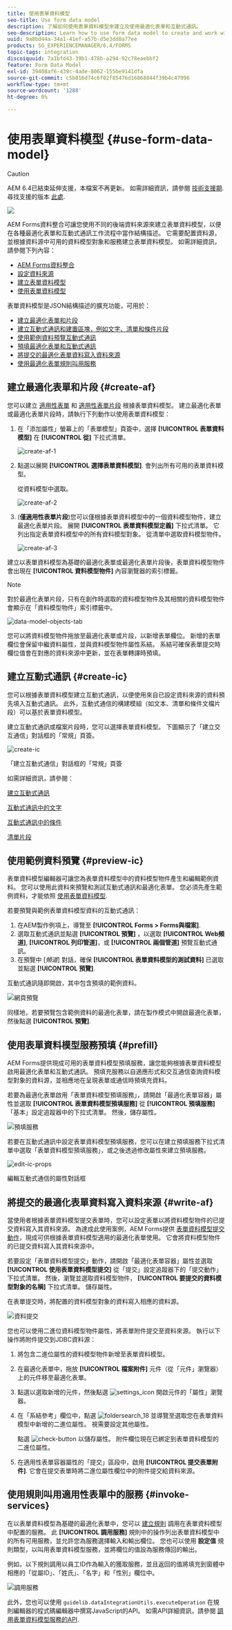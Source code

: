 ```yaml
---
title: 使用表單資料模型
seo-title: Use form data model
description: 了解如何使用表單資料模型來建立及使用最適化表單和互動式通訊。
seo-description: Learn how to use form data model to create and work with adaptive forms and interactive communications.
uuid: 9a8bd44a-34a1-41ef-a57b-d5e3dd0a77ee
products: SG_EXPERIENCEMANAGER/6.4/FORMS
topic-tags: integration
discoiquuid: 7a1bfd43-39b1-478b-a294-92c78eaebbf2
feature: Form Data Model
exl-id: 39408af6-439c-4ade-8062-155be9141dfa
source-git-commit: c5b816d74c6f02f85476d16868844f39b4c47996
workflow-type: tm+mt
source-wordcount: '1288'
ht-degree: 0%

---
```


# 使用表單資料模型 {#use-form-data-model}

>[!CAUTION]
>
>AEM 6.4已結束延伸支援，本檔案不再更新。 如需詳細資訊，請參閱 [技術支援期](https://helpx.adobe.com//tw/support/programs/eol-matrix.html). 尋找支援的版本 [此處](https://experienceleague.adobe.com/docs/).

![](do-not-localize/data-integeration.png)

AEM Forms資料整合可讓您使用不同的後端資料來源來建立表單資料模型，以便在各種最適化表單和互動式通訊工作流程中當作結構描述。 它需要配置資料源，並根據資料源中可用的資料模型對象和服務建立表單資料模型。 如需詳細資訊，請參閱下列內容：

* [AEM Forms資料整合](/help/forms/using/data-integration.md)
* [設定資料來源](/help/forms/using/configure-data-sources.md)
* [建立表單資料模型](/help/forms/using/create-form-data-models.md)
* [使用表單資料模型](/help/forms/using/work-with-form-data-model.md)

表單資料模型是JSON結構描述的擴充功能，可用於：

* [建立最適化表單和片段](#create-af)
* [建立互動式通訊和建置區塊，例如文字、清單和條件片段](#create-ic)
* [使用範例資料預覽互動式通訊](#preview-ic)
* [預填最適化表單和互動式通訊](#prefill)
* [將提交的最適化表單資料寫入資料來源](#write-af)
* [使用最適化表單規則叫用服務](#invoke-services)

## 建立最適化表單和片段 {#create-af}

您可以建立 [適用性表單](/help/forms/using/creating-adaptive-form.md) 和 [適用性表單片段](/help/forms/using/adaptive-form-fragments.md) 根據表單資料模型。 建立最適化表單或最適化表單片段時，請執行下列動作以使用表單資料模型：

1. 在「添加屬性」螢幕上的「表單模型」頁簽中，選擇 **[!UICONTROL 表單資料模型]** 在 **[!UICONTROL 從]** 下拉式清單。

   ![create-af-1](assets/create-af-1.png)

1. 點選以展開 **[!UICONTROL 選擇表單資料模型]**. 會列出所有可用的表單資料模型。

   從資料模型中選取。

   ![create-af-2](assets/create-af-2.png)

1. (**僅適用性表單片段**)您可以僅根據表單資料模型中的一個資料模型物件，建立最適化表單片段。 展開 **[!UICONTROL 表單資料模型定義]** 下拉式清單。 它列出指定表單資料模型中的所有資料模型對象。 從清單中選取資料模型物件。

   ![create-af-3](assets/create-af-3.png)

建立以表單資料模型為基礎的最適化表單或最適化表單片段後，表單資料模型物件會出現在 **[!UICONTROL 資料模型物件]** 內容瀏覽器的索引標籤。

>[!NOTE]
>
>對於最適化表單片段，只有在創作時選取的資料模型物件及其相關的資料模型物件會顯示在「資料模型物件」索引標籤中。

![data-model-objects-tab](assets/data-model-objects-tab.png)

您可以將資料模型物件拖放至最適化表單或片段，以新增表單欄位。 新增的表單欄位會保留中繼資料屬性，並與資料模型物件屬性系結。 系結可確保表單提交時欄位值會在對應的資料來源中更新，並在表單轉譯時預填。

## 建立互動式通訊 {#create-ic}

您可以根據表單資料模型建立互動式通訊，以便使用來自已設定資料來源的資料預先填入互動式通訊。 此外，互動式通信的構建模組（如文本、清單和條件文檔片段）可以基於表單資料模型。

建立互動式通訊或檔案片段時，您可以選擇表單資料模型。 下圖顯示了「建立交互通信」對話框的「常規」頁簽。

![create-ic](assets/create-ic.png)

「建立互動式通信」對話框的「常規」頁簽

如需詳細資訊，請參閱：

[建立互動式通訊](/help/forms/using/create-interactive-communication.md)

[互動式通訊中的文字](/help/forms/using/texts-interactive-communications.md)

[互動式通訊中的條件](/help/forms/using/conditions-interactive-communications.md)

[清單片段](/help/forms/using/lists.md)

## 使用範例資料預覽 {#preview-ic}

表單資料模型編輯器可讓您為表單資料模型中的資料模型物件產生和編輯範例資料。 您可以使用此資料來預覽和測試互動式通訊和最適化表單。 您必須先產生範例資料，才能依照 [使用表單資料模型](/help/forms/using/work-with-form-data-model.md#sample).

若要預覽與範例表單資料模型資料的互動式通訊：

1. 在AEM製作例項上，導覽至 **[!UICONTROL Forms > Forms與檔案]**.
1. 選取互動式通訊並點選 **[!UICONTROL 預覽]** ，以選取 **[!UICONTROL Web頻道]**, **[!UICONTROL 列印管道]**，或 **[!UICONTROL 兩個管道]** 預覽互動式通訊。
1. 在預覽中 [*頻道*] 對話，確保 **[!UICONTROL 表單資料模型的測試資料]** 已選取並點選 **[!UICONTROL 預覽]**.

互動式通訊隨即開啟，其中包含預填的範例資料。

![網頁預覽](assets/web-preview.png)

同樣地，若要預覽包含範例資料的最適化表單，請在製作模式中開啟最適化表單，然後點選 **[!UICONTROL 預覽]**.

## 使用表單資料模型服務預填 {#prefill}

AEM Forms提供現成可用的表單資料模型預填服務，讓您能夠根據表單資料模型啟用最適化表單和互動式通訊。 預填充服務以自適應形式和交互通信查詢資料模型對象的資料源，並相應地在呈現表單或通信時預填充資料。

若要為最適化表單啟用「表單資料模型預填服務」，請開啟「最適化表單容器」屬性並選取 **[!UICONTROL 表單資料模型預填服務]** 從 **[!UICONTROL 預填服務]** 「基本」設定追蹤器中的下拉式清單。 然後，儲存屬性。

![預填服務](assets/prefill-service.png)

若要在互動式通訊中設定表單資料模型預填服務，您可以在建立預填服務下拉式清單中選取「表單資料模型預填服務」，或之後透過修改屬性來建立預填服務。

![edit-ic-props](assets/edit-ic-props.png)

編輯互動式通信的屬性對話框

## 將提交的最適化表單資料寫入資料來源 {#write-af}

當使用者根據表單資料模型提交表單時，您可以設定表單以將資料模型物件的已提交資料寫入其資料來源。 為達成此使用案例，AEM Forms提供 [表單資料模型提交動作](/help/forms/using/configuring-submit-actions.md)，現成可供根據表單資料模型適用的最適化表單使用。 它會將資料模型物件的已提交資料寫入其資料來源中。

若要設定「表單資料模型提交」動作，請開啟「最適化表單容器」屬性並選取 **[!UICONTROL 使用表單資料模型提交]** 從「提交」設定追蹤器下的「提交動作」下拉式清單。 然後，瀏覽並選取資料模型物件， **[!UICONTROL 要提交的資料模型對象的名稱]** 下拉式清單。 儲存屬性。

在表單提交時，將配置的資料模型對象的資料寫入相應的資料源。

![資料提交](assets/data-submission.png)

您也可以使用二進位資料模型物件屬性，將表單附件提交至資料來源。 執行以下操作將附件提交到JDBC資料源：

1. 將包含二進位屬性的資料模型物件新增至表單資料模型。
1. 在最適化表單中，拖放 **[!UICONTROL 檔案附件]** 元件（從「元件」瀏覽器）上的元件移至最適化表單。
1. 點選以選取新增的元件，然後點選 ![settings_icon](assets/settings_icon.png) 開啟元件的「屬性」瀏覽器。
1. 在「系結參考」欄位中，點選 ![foldersearch_18](assets/foldersearch_18.png) 並導覽至選取您在表單資料模型中新增的二進位屬性。 視需要設定其他屬性。

   點選 ![check-button](assets/check-button.png) 以儲存屬性。 附件欄位現在已綁定到表單資料模型的二進位屬性。

1. 在適用性表單容器屬性的「提交」區段中，啟用 **[!UICONTROL 提交表單附件]**. 它會在提交表單時將二進位屬性欄位中的附件提交給資料來源。

## 使用規則叫用適用性表單中的服務 {#invoke-services}

在以表單資料模型為基礎的最適化表單中，您可以 [建立規則](/help/forms/using/rule-editor.md) 調用在表單資料模型中配置的服務。 此 **[!UICONTROL 調用服務]** 規則中的操作列出表單資料模型中的所有可用服務，並允許您為服務選擇輸入和輸出欄位。 您也可以使用 **設定值** 規則類型，以叫用表單資料模型服務，並將欄位的值設為服務傳回的輸出。

例如，以下規則調用以員工ID作為輸入的獲取服務，並且返回的值將填充到窗體中相應的「從屬ID」、「姓氏」、「名字」和「性別」欄位中。

![調用服務](assets/invoke-service.png)

此外，您也可以使用 `guidelib.dataIntegrationUtils.executeOperation` 在規則編輯器的程式碼編輯器中撰寫JavaScript的API。 如需API詳細資訊，請參閱 [調用表單資料模型服務的API](/help/forms/using/invoke-form-data-model-services.md).
